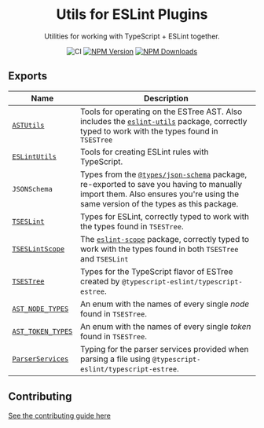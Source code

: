 <h1 align="center">Utils for ESLint Plugins</h1>

<p align="center">Utilities for working with TypeScript + ESLint together.</p>

<p align="center">
    <img src="https://github.com/typescript-eslint/typescript-eslint/workflows/CI/badge.svg" alt="CI" />
    <a href="https://www.npmjs.com/package/@typescript-eslint/utils"><img src="https://img.shields.io/npm/v/@typescript-eslint/utils.svg?style=flat-square" alt="NPM Version" /></a>
    <a href="https://www.npmjs.com/package/@typescript-eslint/utils"><img src="https://img.shields.io/npm/dm/@typescript-eslint/utils.svg?style=flat-square" alt="NPM Downloads" /></a>
</p>

## Exports

| Name                                                           | Description                                                                                                                                                                                                                       |
|----------------------------------------------------------------|-----------------------------------------------------------------------------------------------------------------------------------------------------------------------------------------------------------------------------------|
| [`ASTUtils`](./src/ast-utils)                                  | Tools for operating on the ESTree AST. Also includes the [`eslint-utils`](https://www.npmjs.com/package/eslint-utils) package, correctly typed to work with the types found in `TSESTree`                                         |
| [`ESLintUtils`](./src/eslint-utils)                            | Tools for creating ESLint rules with TypeScript.                                                                                                                                                                                  |
| `JSONSchema`                                                   | Types from the [`@types/json-schema`](https://www.npmjs.com/package/@types/json-schema) package, re-exported to save you having to manually import them. Also ensures you're using the same version of the types as this package. |
| [`TSESLint`](./src/ts-eslint)                                  | Types for ESLint, correctly typed to work with the types found in `TSESTree`.                                                                                                                                                     |
| [`TSESLintScope`](./src/ts-eslint-scope)                       | The [`eslint-scope`](https://www.npmjs.com/package/eslint-scope) package, correctly typed to work with the types found in both `TSESTree` and `TSESLint`                                                                          |
| [`TSESTree`](../types/src/ts-estree.ts)                        | Types for the TypeScript flavor of ESTree created by `@typescript-eslint/typescript-estree`.                                                                                                                                      |
| [`AST_NODE_TYPES`](../types/src/ast-node-types.ts)             | An enum with the names of every single _node_ found in `TSESTree`.                                                                                                                                                                |
| [`AST_TOKEN_TYPES`](../types/src/ast-token-types.ts)           | An enum with the names of every single _token_ found in `TSESTree`.                                                                                                                                                               |
| [`ParserServices`](../typescript-estree/src/parser-options.ts) | Typing for the parser services provided when parsing a file using `@typescript-eslint/typescript-estree`.                                                                                                                         |

## Contributing

[See the contributing guide here](../../CONTRIBUTING.md)
